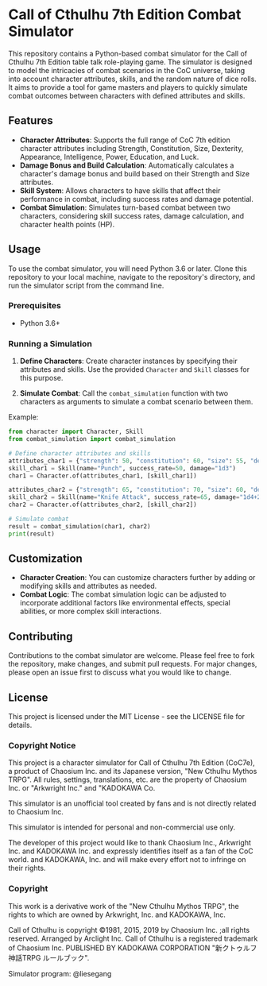 # Call of Cthulhu 7th Edition Combat Simulator

This repository contains a Python-based combat simulator for the Call of Cthulhu 7th Edition table talk role-playing game. The simulator is designed to model the intricacies of combat scenarios in the CoC universe, taking into account character attributes, skills, and the random nature of dice rolls. It aims to provide a tool for game masters and players to quickly simulate combat outcomes between characters with defined attributes and skills.

## Features

- **Character Attributes**: Supports the full range of CoC 7th edition character attributes including Strength, Constitution, Size, Dexterity, Appearance, Intelligence, Power, Education, and Luck.
- **Damage Bonus and Build Calculation**: Automatically calculates a character's damage bonus and build based on their Strength and Size attributes.
- **Skill System**: Allows characters to have skills that affect their performance in combat, including success rates and damage potential.
- **Combat Simulation**: Simulates turn-based combat between two characters, considering skill success rates, damage calculation, and character health points (HP).

## Usage

To use the combat simulator, you will need Python 3.6 or later. Clone this repository to your local machine, navigate to the repository's directory, and run the simulator script from the command line.

### Prerequisites

- Python 3.6+

### Running a Simulation

1. **Define Characters**: Create character instances by specifying their attributes and skills. Use the provided `Character` and `Skill` classes for this purpose.

2. **Simulate Combat**: Call the `combat_simulation` function with two characters as arguments to simulate a combat scenario between them.

Example:

```python
from character import Character, Skill
from combat_simulation import combat_simulation

# Define character attributes and skills
attributes_char1 = {"strength": 50, "constitution": 60, "size": 55, "dexterity": 70, "appearance": 65, "intelligence": 80, "power": 45, "education": 70, "luck": 60}
skill_char1 = Skill(name="Punch", success_rate=50, damage="1d3")
char1 = Character.of(attributes_char1, [skill_char1])

attributes_char2 = {"strength": 65, "constitution": 70, "size": 60, "dexterity": 65, "appearance": 50, "intelligence": 75, "power": 55, "education": 65, "luck": 55}
skill_char2 = Skill(name="Knife Attack", success_rate=65, damage="1d4+2")
char2 = Character.of(attributes_char2, [skill_char2])

# Simulate combat
result = combat_simulation(char1, char2)
print(result)
```

## Customization

- **Character Creation**: You can customize characters further by adding or modifying skills and attributes as needed.
- **Combat Logic**: The combat simulation logic can be adjusted to incorporate additional factors like environmental effects, special abilities, or more complex skill interactions.

## Contributing

Contributions to the combat simulator are welcome. Please feel free to fork the repository, make changes, and submit pull requests. For major changes, please open an issue first to discuss what you would like to change.

## License

This project is licensed under the MIT License - see the LICENSE file for details.

### Copyright Notice

This project is a character simulator for Call of Cthulhu 7th Edition (CoC7e), a product of Chaosium Inc. and its Japanese version, "New Cthulhu Mythos TRPG". All rules, settings, translations, etc. are the property of Chaosium Inc. or "Arkwright Inc." and "KADOKAWA Co.

This simulator is an unofficial tool created by fans and is not directly related to Chaosium Inc.

This simulator is intended for personal and non-commercial use only.

The developer of this project would like to thank Chaosium Inc., Arkwright Inc. and KADOKAWA Inc. and expressly identifies itself as a fan of the CoC world. and KADOKAWA, Inc. and will make every effort not to infringe on their rights.

### Copyright

This work is a derivative work of the "New Cthulhu Mythos TRPG", the rights to which are owned by Arkwright, Inc. and KADOKAWA, Inc.

Call of Cthulhu is copyright ©1981, 2015, 2019 by Chaosium Inc. ;all rights reserved. Arranged by Arclight Inc.
Call of Cthulhu is a registered trademark of Chaosium Inc.
PUBLISHED BY KADOKAWA CORPORATION "新クトゥルフ神話TRPG ルールブック".

Simulator program: @liesegang